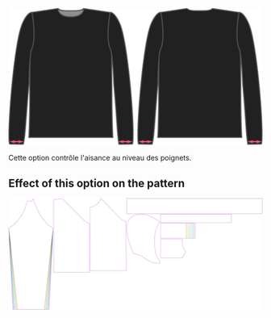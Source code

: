 ![L'aisance poignets pour Brian](./cuffease.svg)

Cette option contrôle l'aisance au niveau des poignets.


## Effect of this option on the pattern
![This image shows the effect of this option by superimposing several variants that have a different value for this option](hugo_cuffease_sample.svg "Effect of this option on the pattern")